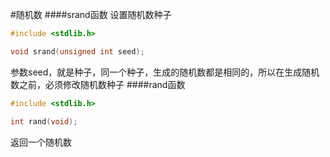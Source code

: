 #随机数
####srand函数
设置随机数种子
```c
#include <stdlib.h>

void srand(unsigned int seed);
```
参数seed，就是种子，同一个种子，生成的随机数都是相同的，所以在生成随机数之前，必须修改随机数种子
####rand函数
```c
#include <stdlib.h>

int rand(void);
```
返回一个随机数

